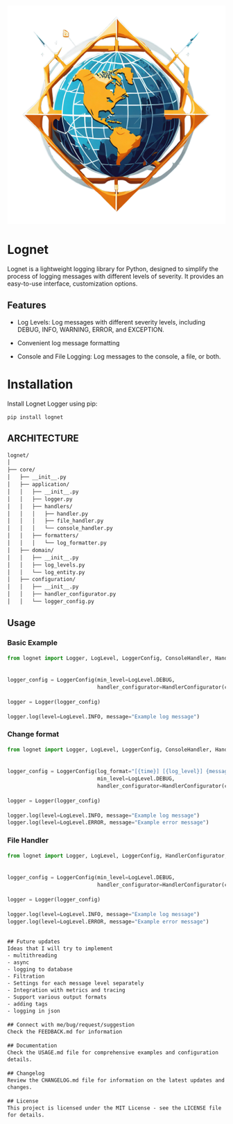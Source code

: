 ![logo](logo.png)
# Lognet
Lognet is a lightweight logging library for Python, designed to simplify the process of logging messages with different levels of severity. It provides an easy-to-use interface, customization options.

## Features
- Log Levels: Log messages with different severity levels, including DEBUG, INFO, WARNING, ERROR, and EXCEPTION.

- Convenient log message formatting

- Console and File Logging: Log messages to the console, a file, or both.

# Installation
Install Lognet Logger using pip:

```
pip install lognet
```
## ARCHITECTURE
```bash
lognet/
│
├── core/
│   ├── __init__.py
│   ├── application/
│   │   ├── __init__.py
│   │   ├── logger.py
│   │   ├── handlers/
│   │   │   ├── handler.py
│   │   │   ├── file_handler.py
│   │   │   └── console_handler.py
│   │   ├── formatters/
│   │   │   └── log_formatter.py
│   ├── domain/
│   │   ├── __init__.py
│   │   ├── log_levels.py
│   │   └── log_entity.py
│   ├── configuration/
│   │   ├── __init__.py
│   │   ├── handler_configurator.py
│   │   └── logger_config.py
```
## Usage
### Basic Example
```python
from lognet import Logger, LogLevel, LoggerConfig, ConsoleHandler, HandlerConfigurator


logger_config = LoggerConfig(min_level=LogLevel.DEBUG,
                             handler_configurator=HandlerConfigurator(console_handler=ConsoleHandler()))

logger = Logger(logger_config)

logger.log(level=LogLevel.INFO, message="Example log message")
```

### Change format
```python
from lognet import Logger, LogLevel, LoggerConfig, ConsoleHandler, HandlerConfigurator


logger_config = LoggerConfig(log_format="[{time}] [{log_level}] {message}",
                             min_level=LogLevel.DEBUG,
                             handler_configurator=HandlerConfigurator(console_handler=ConsoleHandler()))

logger = Logger(logger_config)

logger.log(level=LogLevel.INFO, message="Example log message")
logger.log(level=LogLevel.ERROR, message="Example error message")
```

### File Handler
```python
from lognet import Logger, LogLevel, LoggerConfig, HandlerConfigurator, FileHandler


logger_config = LoggerConfig(min_level=LogLevel.DEBUG,
                             handler_configurator=HandlerConfigurator(console_handler=FileHandler(file_name="log.txt")))

logger = Logger(logger_config)

logger.log(level=LogLevel.INFO, message="Example log message")
logger.log(level=LogLevel.ERROR, message="Example error message")
```
```

## Future updates
Ideas that I will try to implement
- multithreading
- async
- logging to database
- Filtration
- Settings for each message level separately
- Integration with metrics and tracing
- Support various output formats
- adding tags
- logging in json

## Connect with me/bug/request/suggestion
Check the FEEDBACK.md for information

## Documentation
Check the USAGE.md file for comprehensive examples and configuration details.

## Changelog
Review the CHANGELOG.md file for information on the latest updates and changes.

## License
This project is licensed under the MIT License - see the LICENSE file for details.
